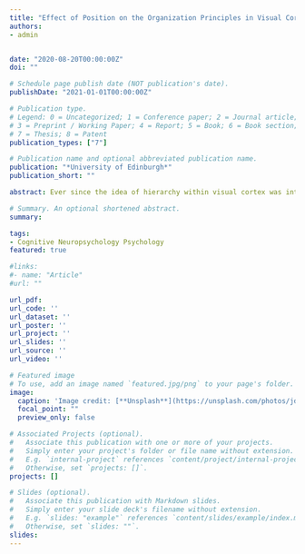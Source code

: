 ```yaml
---
title: "Effect of Position on the Organization Principles in Visual Cortex: An fMRI Study"
authors:
- admin


date: "2020-08-20T00:00:00Z"
doi: ""

# Schedule page publish date (NOT publication's date).
publishDate: "2021-01-01T00:00:00Z"

# Publication type.
# Legend: 0 = Uncategorized; 1 = Conference paper; 2 = Journal article;
# 3 = Preprint / Working Paper; 4 = Report; 5 = Book; 6 = Book section;
# 7 = Thesis; 8 = Patent
publication_types: ["7"]

# Publication name and optional abbreviated publication name.
publication: "*University of Edinburgh*"
publication_short: ""

abstract: Ever since the idea of hierarchy within visual cortex was introduced, researchers used this framework to explain category selective areas which tend to appear in pairs. According to this, earlier regions were responsible from processing basic information like spatial location, whereas later areas were involved in more complex processing such as category selectivity. Thus, there was a dichotomy in which posterior areas had retinotopic organization while anterior areas had functional specialization. However, recent studies argued that visual cortex may not have such a strict hierarchy; higher-order regions might contain some low-level information and vice versa. This study aims to reveal the interaction between the two representations which are retinotopy and category selectivity, and the position of the regions which are posterior and anterior. Specifically, it explores if these representations are independent from one another as often suggested. To test this, participants were presented with face and scene stimuli on left and right visual fields separately, and the response in face- and scene-selective in both positions were observed. Results revealed an interactive organisation between earlier and later areas in which retinotopy persist through higher-order areas as well as category-selectivity while category-selectivity is seen in earlier regions along with retinotopy, supporting the latter perspective.

# Summary. An optional shortened abstract.
summary: 

tags:
- Cognitive Neuropsychology Psychology
featured: true

#links:
#- name: "Article"
#url: ""

url_pdf:
url_code: ''
url_dataset: ''
url_poster: ''
url_project: ''
url_slides: ''
url_source: ''
url_video: ''

# Featured image
# To use, add an image named `featured.jpg/png` to your page's folder. 
image:
  caption: 'Image credit: [**Unsplash**](https://unsplash.com/photos/jdD8gXaTZsc)'
  focal_point: ""
  preview_only: false

# Associated Projects (optional).
#   Associate this publication with one or more of your projects.
#   Simply enter your project's folder or file name without extension.
#   E.g. `internal-project` references `content/project/internal-project/index.md`.
#   Otherwise, set `projects: []`.
projects: []

# Slides (optional).
#   Associate this publication with Markdown slides.
#   Simply enter your slide deck's filename without extension.
#   E.g. `slides: "example"` references `content/slides/example/index.md`.
#   Otherwise, set `slides: ""`.
slides: 
---
```


